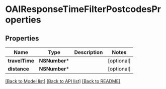 # OAIResponseTimeFilterPostcodesProperties

## Properties
Name | Type | Description | Notes
------------ | ------------- | ------------- | -------------
**travelTime** | **NSNumber*** |  | [optional] 
**distance** | **NSNumber*** |  | [optional] 

[[Back to Model list]](../README.md#documentation-for-models) [[Back to API list]](../README.md#documentation-for-api-endpoints) [[Back to README]](../README.md)


